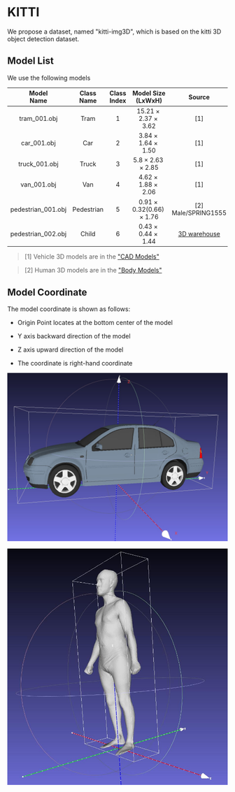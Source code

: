 # KITTI
We propose a dataset, named "kitti-img3D", which is based on the kitti 3D object detection dataset.

## Model List
We use the following models

| Model</br>Name | Class Name | Class</br>Index | Model Size<br>(LxWxH) | Source| Model Demo|
|:---:|:---:|:---:|:---:|:---:|:---:|
| tram_001.obj| Tram | 1 | $15.21\times 2.37 \times 3.62$   | [1] | ![](../images/../imgs/kitti_tram.gif) |
| car_001.obj| Car | 2 | $3.84\times 1.64 \times 1.50$   | [1] | ![](../images/../imgs/kitti_car.gif) | [1] | 
| truck_001.obj| Truck | 3 | $5.8\times 2.63 \times 2.85$   | [1] | ![](../images/../imgs/kitti_truck.gif) | [1] |
| van_001.obj| Van | 4 |  $4.62\times 1.88 \times 2.06$  | [1] | ![](../images/../imgs/kitti_van.gif) | [1] |
| pedestrian_001.obj| Pedestrian | 5 | $0.91 \times 0.32 (0.66) \times 1.76$ | [2] Male/SPRING1555|  ![](../images/../imgs/pedestrian_001.gif)   |
| pedestrian_002.obj| Child | 6 | $0.43 \times 0.44 \times 1.44$ | [3D warehouse](https://3dwarehouse.sketchup.com/warehouse/v1.0/publiccontent/65eb9e6b-4764-4476-a89d-53814abc4bc5)  |![](../images/../imgs/pedestrian_002.gif)   |

> [1] Vehicle 3D models are in the ["CAD Models"](https://www.cs.toronto.edu/~fidler/projects/CAD.html)

> [2] Human 3D models are in the ["Body Models"](https://graphics.soe.ucsc.edu/data/BodyModels/index.html)


## Model Coordinate


The model coordinate is shown as follows:

- Origin Point locates at the bottom center of the model 

- Y axis backward direction of the model

- Z axis upward direction of the model

- The coordinate is right-hand coordinate


![](../imgs/kitti_car_coordinate.jpg)


![](../imgs/kitti_pedestrian_coordinate.jpg)